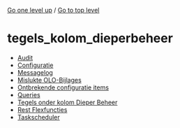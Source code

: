 <!-- generated by markdown-notes-tree -->

<!-- upward navigation links generated by markdown-notes-tree start here -->

[Go one level up](../SUMMARY.md) / [Go to top level](../../../../SUMMARY.md)

<!-- upward navigation links generated by markdown-notes-tree end here -->

# tegels_kolom_dieperbeheer

<!-- optional markdown-notes-tree directory description starts here -->

<!-- optional markdown-notes-tree directory description ends here -->

- [Audit](audit.md)
- [Configuratie](configuratie.md)
- [Messagelog](messagelog.md)
- [Mislukte OLO-Bijlages](mislukte_bijlages.md)
- [Ontbrekende configuratie items](ontbrekende_configitems.md)
- [Queries](queries.md)
- [Tegels onder kolom Dieper Beheer](README.md)
- [Rest Flexfuncties](restflex.md)
- [Taskscheduler](taskscheduler.md)
